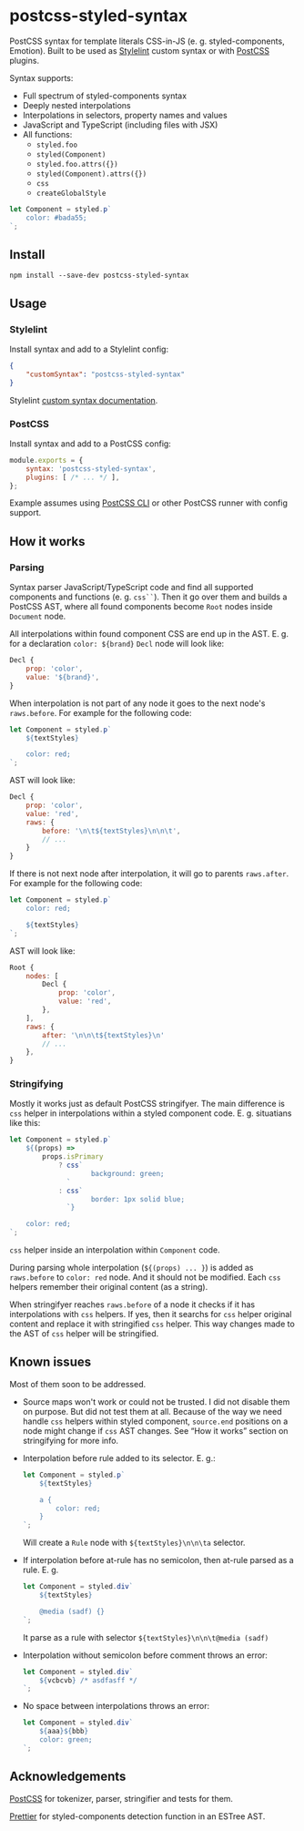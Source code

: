 # postcss-styled-syntax

PostCSS syntax for template literals CSS-in-JS (e. g. styled-components, Emotion). Built to be used as [Stylelint] custom syntax or with [PostCSS] plugins.

Syntax supports:

- Full spectrum of styled-components syntax
- Deeply nested interpolations
- Interpolations in selectors, property names and values
- JavaScript and TypeScript (including files with JSX)
- All functions:
	- `styled.foo`
	- `styled(Component)`
	- `styled.foo.attrs({})`
	- `styled(Component).attrs({})`
	- `css`
	- `createGlobalStyle`

```js
let Component = styled.p`
	color: #bada55;
`;
```

## Install

```
npm install --save-dev postcss-styled-syntax
```

## Usage

### Stylelint

Install syntax and add to a Stylelint config:

```json
{
	"customSyntax": "postcss-styled-syntax"
}
```

Stylelint [custom syntax documentation](https://stylelint.io/user-guide/usage/options#customsyntax).

### PostCSS

Install syntax and add to a PostCSS config:

```js
module.exports = {
	syntax: 'postcss-styled-syntax',
	plugins: [ /* ... */ ],
};
```

Example assumes using [PostCSS CLI](https://github.com/postcss/postcss-cli) or other PostCSS runner with config support.

## How it works

### Parsing

Syntax parser JavaScript/TypeScript code and find all supported components and functions (e. g. <code>css\`\`</code>). Then it go over them and builds a PostCSS AST, where all found components become `Root` nodes inside `Document` node.

All interpolations within found component CSS are end up in the AST. E. g. for a declaration `color: ${brand}` `Decl` node will look like:

```js
Decl {
	prop: 'color',
	value: '${brand}',
}
```

When interpolation is not part of any node it goes to the next node's `raws.before`. For example for the following code:

```js
let Component = styled.p`
	${textStyles}

	color: red;
`;
```

AST will look like:

```js
Decl {
	prop: 'color',
	value: 'red',
	raws: {
		before: '\n\t${textStyles}\n\n\t',
		// ...
	}
}
```

If there is not next node after interpolation, it will go to parents `raws.after`. For example for the following code:

```js
let Component = styled.p`
	color: red;

	${textStyles}
`;
```

AST will look like:

```js
Root {
	nodes: [
		Decl {
			prop: 'color',
			value: 'red',
		},
	],
	raws: {
		after: '\n\n\t${textStyles}\n'
		// ...
	},
}
```

### Stringifying

Mostly it works just as default PostCSS stringifyer. The main difference is `css` helper in interpolations within a styled component code. E. g. situatians like this:

```js
let Component = styled.p`
	${(props) =>
		props.isPrimary
			? css`
					background: green;
			  `
			: css`
					border: 1px solid blue;
			  `}

	color: red;
`;
```

`css` helper inside an interpolation within `Component` code.

During parsing whole interpolation (`${(props) ... }`) is added as `raws.before` to `color: red` node. And it should not be modified. Each `css` helpers remember their original content (as a string).

When stringifyer reaches `raws.before` of a node it checks if it has interpolations with `css` helpers. If yes, then it searchs for `css` helper original content and replace it with stringified `css` helper. This way changes made to the AST of `css` helper will be stringified.

## Known issues

Most of them soon to be addressed.

- Source maps won't work or could not be trusted. I did not disable them on purpose. But did not test them at all. Because of the way we need handle `css` helpers within styled component, `source.end` positions on a node might change if `css` AST changes. See “How it works” section on stringifying for more info.

- Interpolation before rule added to its selector. E. g.:

	```js
	let Component = styled.p`
		${textStyles}

		a {
			color: red;
		}
	`;
	```

	Will create a `Rule` node with `${textStyles}\n\n\ta` selector.

- If interpolation before at-rule has no semicolon, then at-rule parsed as a rule. E. g.

	```js
	let Component = styled.div`
		${textStyles}

		@media (sadf) {}
	`;
	```

	It parse as a rule with selector `${textStyles}\n\n\t@media (sadf)`

- Interpolation without semicolon before comment throws an error:

	```js
	let Component = styled.div`
		${vcbcvb} /* asdfasff */
	`;
	```

- No space between interpolations throws an error:
	```js
	let Component = styled.div`
		${aaa}${bbb}
		color: green;
	`;
	```

## Acknowledgements

[PostCSS] for tokenizer, parser, stringifier and tests for them.

[Prettier](https://prettier.io/) for styled-components detection function in an ESTree AST.

[Stylelint]: https://stylelint.io/
[PostCSS]: https://postcss.org/
